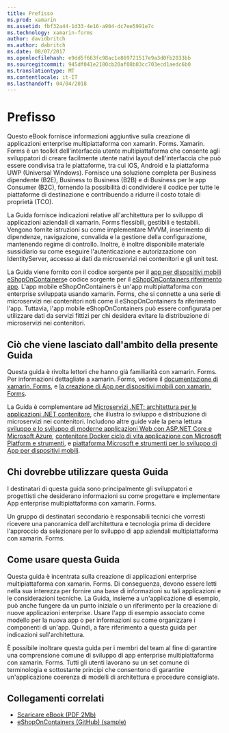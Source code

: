 ```yaml
---
title: Prefisso
ms.prod: xamarin
ms.assetid: fbf32a44-1d33-4e16-a904-dc7ee5991e7c
ms.technology: xamarin-forms
author: davidbritch
ms.author: dabritch
ms.date: 08/07/2017
ms.openlocfilehash: e9dd5f663fc98ac1e869721517e9a3d0fb2033bb
ms.sourcegitcommit: 945df041e2180cb20af08b83cc703ecd1aedc6b0
ms.translationtype: MT
ms.contentlocale: it-IT
ms.lasthandoff: 04/04/2018
---
```

# <a name="preface"></a>Prefisso

Questo eBook fornisce informazioni aggiuntive sulla creazione di applicazioni enterprise multipiattaforma con xamarin. Forms. Xamarin. Forms è un toolkit dell'interfaccia utente multipiattaforma che consente agli sviluppatori di creare facilmente utente nativi layout dell'interfaccia che può essere condivisa tra le piattaforme, tra cui iOS, Android e la piattaforma UWP (Universal Windows). Fornisce una soluzione completa per Business dipendente (B2E), Business to Business (B2B) e di Business per le app Consumer (B2C), fornendo la possibilità di condividere il codice per tutte le piattaforme di destinazione e contribuendo a ridurre il costo totale di proprietà (TCO).

La Guida fornisce indicazioni relative all'architettura per lo sviluppo di applicazioni aziendali di xamarin. Forms flessibili, gestibili e testabili. Vengono fornite istruzioni su come implementare MVVM, inserimento di dipendenze, navigazione, convalida e la gestione della configurazione, mantenendo regime di controllo. Inoltre, è inoltre disponibile materiale sussidiario su come eseguire l'autenticazione e autorizzazione con IdentityServer, accesso ai dati da microservizi nei contenitori e gli unit test.

La Guida viene fornito con il codice sorgente per il [app per dispositivi mobili eShopOnContainers](https://github.com/dotnet-architecture/eShopOnContainers/tree/master/src/Mobile)e codice sorgente per il [eShopOnContainers riferimento app](https://github.com/dotnet-architecture/eShopOnContainers). L'app mobile eShopOnContainers è un'app multipiattaforma con enterprise sviluppata usando xamarin. Forms, che si connette a una serie di microservizi nei contenitori noti come il eShopOnContainers fa riferimento l'app. Tuttavia, l'app mobile eShopOnContainers può essere configurata per utilizzare dati da servizi fittizi per chi desidera evitare la distribuzione di microservizi nei contenitori.

## <a name="whats-left-out-of-this-guides-scope"></a>Ciò che viene lasciato dall'ambito della presente Guida

Questa guida è rivolta lettori che hanno già familiarità con xamarin. Forms. Per informazioni dettagliate a xamarin. Forms, vedere il [documentazione di xamarin. Forms](~/xamarin-forms/index.yml), e [la creazione di App per dispositivi mobili con xamarin. Forms](https://aka.ms/xamebook).

La Guida è complementare ad [Microservizi .NET: architettura per le applicazioni .NET contenitore](https://aka.ms/microservicesebook), che illustra lo sviluppo e distribuzione di microservizi nei contenitori. Includono altre guide vale la pena lettura [sviluppo e lo sviluppo di moderne applicazioni Web con ASP.NET Core e Microsoft Azure](http://aka.ms/WebAppEbook), [contenitore Docker ciclo di vita applicazione con Microsoft Platform e strumenti](http://aka.ms/dockerlifecycleebook), e [piattaforma Microsoft e strumenti per lo sviluppo di App per dispositivi mobili](http://aka.ms/MobAppDev/StndPDF).

## <a name="who-should-use-this-guide"></a>Chi dovrebbe utilizzare questa Guida

I destinatari di questa guida sono principalmente gli sviluppatori e progettisti che desiderano informazioni su come progettare e implementare App enterprise multipiattaforma con xamarin. Forms.

Un gruppo di destinatari secondario è responsabili tecnici che vorresti ricevere una panoramica dell'architettura e tecnologia prima di decidere l'approccio da selezionare per lo sviluppo di app aziendali multipiattaforma con xamarin. Forms.

## <a name="how-to-use-this-guide"></a>Come usare questa Guida

Questa guida è incentrata sulla creazione di applicazioni enterprise multipiattaforma con xamarin. Forms. Di conseguenza, devono essere letti nella sua interezza per fornire una base di informazioni su tali applicazioni e le considerazioni tecniche. La Guida, insieme a un'applicazione di esempio, può anche fungere da un punto iniziale o un riferimento per la creazione di nuove applicazioni enterprise. Usare l'app di esempio associato come modello per la nuova app o per informazioni su come organizzare i componenti di un'app. Quindi, a fare riferimento a questa guida per indicazioni sull'architettura.

È possibile inoltrare questa guida per i membri del team al fine di garantire una comprensione comune di sviluppo di app enterprise multipiattaforma con xamarin. Forms. Tutti gli utenti lavorano su un set comune di terminologia e sottostante principi che consentono di garantire un'applicazione coerenza di modelli di architettura e procedure consigliate.


## <a name="related-links"></a>Collegamenti correlati

- [Scaricare eBook (PDF 2Mb)](https://aka.ms/xamarinpatternsebook)
- [eShopOnContainers (GitHub) (sample)](https://github.com/dotnet-architecture/eShopOnContainers)
